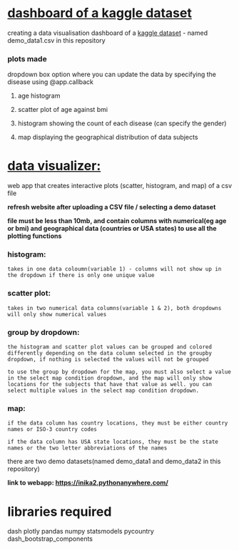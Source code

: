 # [dashboard of a kaggle dataset](https://inika1.pythonanywhere.com/) 
creating a data visualisation dashboard of a [kaggle dataset](https://www.kaggle.com/datasets/antaresnyc/human-metagenomics?resource=download) - named demo_data1.csv in this repository  


### plots made
dropdown box option where you can update the data by specifying the disease using @app.callback

1. age histogram 

2. scatter plot of age against bmi

3. histogram showing the count of each disease (can specify the gender)

4. map displaying the geographical distribution of data subjects

# [data visualizer:](https://inika2.pythonanywhere.com/) 

web app that creates interactive plots (scatter, histogram, and map) of a csv file

**refresh website after uploading a CSV file / selecting a demo dataset**

**file must be less than 10mb, and contain columns with numerical(eg age or bmi) and geographical data (countries or USA states) to use all the plotting functions**

### histogram:
    takes in one data coloumn(variable 1) - columns will not show up in the dropdown if there is only one unique value 

### scatter plot:

    takes in two numerical data columns(variable 1 & 2), both dropdowns will only show numerical values

### group by dropdown:

    the histogram and scatter plot values can be grouped and colored differently depending on the data column selected in the groupby dropdown, if nothing is selected the values will not be grouped

    to use the group by dropdown for the map, you must also select a value in the select map condition dropdown, and the map will only show locations for the subjects that have that value as well. you can select multiple values in the select map condition dropdown.

### map:

    if the data column has country locations, they must be either country names or ISO-3 country codes

    if the data column has USA state locations, they must be the state names or the two letter abbreviations of the names


there are two demo datasets(named demo_data1 and demo_data2 in this repository) 

**link to webapp: https://inika2.pythonanywhere.com/**



# libraries required

dash plotly pandas numpy statsmodels pycountry dash_bootstrap_components




